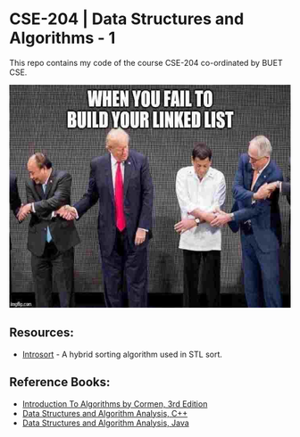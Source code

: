 # CSE-204 | Data Structures and Algorithms - 1
This repo contains my code of the course CSE-204 co-ordinated by BUET CSE.

<img src='assets/meme.jpg' height=400>

## Resources:
- [Introsort](https://www.geeksforgeeks.org/introsort-or-introspective-sort/) - A hybrid sorting algorithm used in STL sort.

## Reference Books:
- [Introduction To Algorithms by Cormen, 3rd Edition](assets/cormen_3rd_edition.pdf)
- [Data Structures and Algorithm Analysis, C++](assets/C++3elatest.pdf)
- [Data Structures and Algorithm Analysis, Java](assets/JAVA3elatest.pdf)